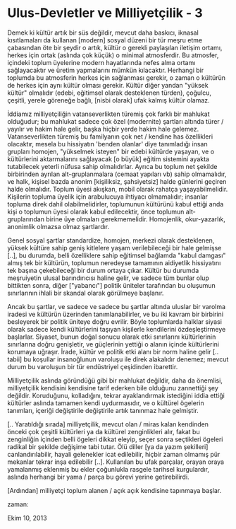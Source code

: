 # Ulus-Devletler ve Milliyetçilik - 3
Demek ki kültür artık bir süs değildir, mevcut daha baskıcı, iknasal kısıtlamaları da kullanan [modern] sosyal düzeni bir tür meşru etme çabasından öte bir şeydir o artık, kültür o gerekli paylaşılan iletişim ortamı, herkes için ortak (aslında çok küçük) o minimal atmosferdir. Bu atmosfer, içindeki toplum üyelerine modern hayatlarında nefes alma ortamı sağlayacaktır ve üretim yapmalarını mümkün kılacaktır. Herhangi bir toplumda bu atmosferin herkes için sağlanması gerekir, o zaman o kültürün de herkes için aynı kültür olması gerekir. Kültür diğer yandan "yüksek kültür" olmalıdır (edebi, eğitimsel olarak desteklenen türden), çoğulcu, çeşitli, yerele göreneğe bağlı, [nisbi olarak] ufak kalmış kültür olamaz.

İddiamız milliyetçiliğin vatanseverlikten türemiş çok farklı bir mahlukat olduğudur; bu mahlukat sadece çok özel (modernite) şartları altında türer / yayılır ve hakim hale gelir, başka hiçbir yerde hakim hale gelemez. Vatanseverlikten türemiş bu familyanın çok net / kendine has özellikleri olacaktır, mesela bu hissiyatın 'benden olanlar' diye tanımladığı insan grupları homojen, "yükselmek isteyen" bir edebi kültürde yaşayan, ve o kültürlerini aktarmalarını sağlayacak [o büyük] eğitim sistemini ayakta tutabilecek yeterli nüfusa sahip olmalıdırlar. Ayrıca bu toplum net şekilde birbirinden ayrılan alt-gruplanmalara (cemaat yapıları vb) sahip olmamalıdır, ve halk, kişisel bazda anonim [kişiliksiz, şahsiyetsiz] halde günlerini geçiren halde olmalıdır. Toplum üyesi akışkan, mobil olarak rahatça yaşayabilmelidir. Kişilerin topluma üyelik için arabulucuya ihtiyacı olmamalıdır; insanlar topluma direk dahil olabilmelidirler, toplumunun kültürünü kabul ettiği anda kişi o toplumun üyesi olarak kabul edilecektir, önce toplumun alt-gruplarından birine üye olmaları gerekmemelidir. Homojenlik, okur-yazarlık, anonimlik olmazsa olmaz şartlardır.

Genel sosyal şartlar standardize, homojen, merkezi olarak desteklenen, yüksek kültüre sahip geniş kitlelere yaşam verilebileceği bir hale gelmişse [..], bu durumda, belli özelliklere sahip eğitimsel bağlamda "kabul damgası" almış tek bir kültürün, toplumun neredeyse tamamının aidiyetlik hissiyatını tek başına çekebileceği bir durum ortaya çıkar. Kültür bu durumda meşruiyetin ulusal barındırıcısı haline gelir, ve sadece tüm bunlar olup bittikten sonra, diğer ["yabancı"] politik üniteler tarafından bu oluşumun sınırlarının ihlali bir skandal olarak görülmeye başlanır.

Ancak bu şartlar, ve sadece ve sadece bu şartlar altında uluslar bir varolma iradesi ve kültürün üzerinden tanımlanabilirler, ve bu iki kavram bir birbirini besleyerek bir politik üniteye doğru evrilir. Böyle toplumlarda halklar siyasi olarak sadece kendi kültürlerini taşıyan kişilerle kendilerini özdeşleştirmeye başlarlar. Siyaset, bunun doğal sonucu olarak etki sınırlarını kültürlerinin sınırlarına doğru genişletir, ve güçlerinin yettiği o alanın içinde kültürlerini korumaya uğraşır. İrade, kültür ve politik etki alanı bir norm haline gelir [.. tabii] bu koşullar insanoğlunun varoluşu ile direk alakalıdır denemez; mevcut durum bu varoluşun bir tür endüstriyel çeşidinden ibarettir.

Milliyetçilik aslında göründüğü gibi bir mahlukat değildir, daha da önemlisi, milliyetçilik kendisini kendisine tarif ederken bile olduğunu zannettiği şey değildir. Koruduğunu, kolladığını, tekrar ayaklandırmak istediğini iddia ettiği kültürler aslında tamamen kendi uydurmasıdır, ve o kültürel ögelerin tanımları, içeriği değiştirile değiştirile artık tanınmaz hale gelmiştir.

[.. Yaratıldığı sırada] milliyetçilik, mevcut olan / miras kalan kendinden önceki çok çeşitli kültürleri ya da kültürel zenginlikleri alır, fakat bu zenginliğin içinden belli ögeleri dikkat eleyip, seçer sonra seçtikleri ögeleri radikal bir şekilde değişime tabi tutar. Ölü diller [ya da yazım şekilleri] canlandırılabilir, hayali gelenekler icat edilebilir, hiçbir zaman olmamış pür mekanlar tekrar inşa edilebilir [..]. Kullanılan bu ufak parçalar, orayan oraya yamalanmış eklenmiş bu ekler çoğunlukla rasgele tarihsel kurgulardır, aslında herhangi bir yama / parça bu görevi yerine getirebilirdi.

[Ardından] milliyetçi toplum alanen / açık açık kendisine tapınmaya başlar.







zaman:

Ekim 10, 2013










